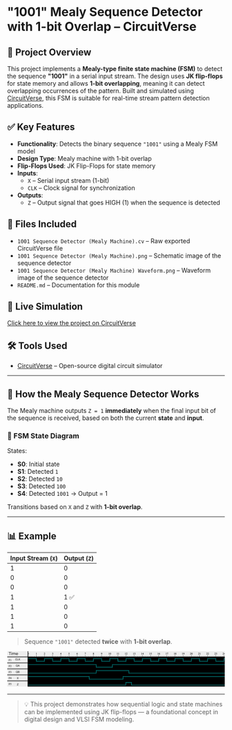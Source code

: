 # "1001" Mealy Sequence Detector with 1-bit Overlap – CircuitVerse

## 🧠 Project Overview
This project implements a **Mealy-type finite state machine (FSM)** to detect the sequence **"1001"** in a serial input stream. The design uses **JK flip-flops** for state memory and allows **1-bit overlapping**, meaning it can detect overlapping occurrences of the pattern. Built and simulated using [CircuitVerse](https://circuitverse.org), this FSM is suitable for real-time stream pattern detection applications.

## ✅ Key Features
- **Functionality**: Detects the binary sequence `"1001"` using a Mealy FSM model
- **Design Type**: Mealy machine with 1-bit overlap
- **Flip-Flops Used**: JK Flip-Flops for state memory
- **Inputs**:
  - `X` – Serial input stream (1-bit)
  - `CLK` – Clock signal for synchronization
- **Outputs**:
  - `Z` – Output signal that goes HIGH (1) when the sequence is detected

## 📂 Files Included
- `1001 Sequence Detector (Mealy Machine).cv` – Raw exported CircuitVerse file
- `1001 Sequence Detector (Mealy Machine).png` – Schematic image of the sequence detector
- `1001 Sequence Detector (Mealy Machine) Waveform.png` – Waveform image of the sequence detector
- `README.md` – Documentation for this module

## 🔗 Live Simulation
[Click here to view the project on CircuitVerse](https://circuitverse.org/simulator/edit/YOUR_PROJECT_ID)

## 🛠 Tools Used
- [CircuitVerse](https://circuitverse.org) – Open-source digital circuit simulator

---

## 🧩 How the Mealy Sequence Detector Works

The Mealy machine outputs `Z = 1` **immediately** when the final input bit of the sequence is received, based on both the current **state** and **input**.

### 📐 FSM State Diagram
States:
- **S0**: Initial state
- **S1**: Detected `1`
- **S2**: Detected `10`
- **S3**: Detected `100`
- **S4**: Detected `1001` → Output = 1

Transitions based on `X` and `Z` with **1-bit overlap**.

---

## 📊 Example

| Input Stream (`X`) | Output (`Z`) |
|--------------------|--------------|
| 1                  | 0            |
| 0                  | 0            |
| 0                  | 0            |
| 1                  | 1 ✅         |
| 1                  | 0            |
| 1                  | 0            |
| 1                  | 0            |

> Sequence `"1001"` detected **twice** with **1-bit overlap**.

![1001 Mealy Machine Waveform](1001%20Sequence%20Detector%20%28Mealy%20Machine%29%20Waveform.png)

---

> 💡 This project demonstrates how sequential logic and state machines can be implemented using JK flip-flops — a foundational concept in digital design and VLSI FSM modeling.